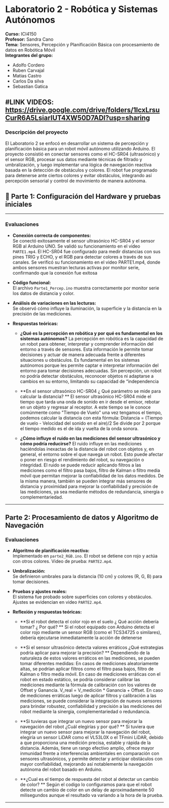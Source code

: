 # Laboratorio 2 - Robótica y Sistemas Autónomos

**Curso:** ICI4150  
**Profesor:** Sandra Cano  
**Tema:** Sensores, Percepción y Planificación Básica con procesamiento de datos en Robótica Móvil  
**Integrantes del grupo:** 
- Adolfo Cordero
- Ruben Carvajal
- Matias Castro
- Carlos Da silva
- Sebastian Gatica

#LINK VIDEOS: https://drive.google.com/drive/folders/1lcxLrsuCurR6A5LsiarIUT4XW50D7ADl?usp=sharing
---
### Descripción del proyecto
El Laboratorio 2 se enfocó en desarrollar un sistema de percepción y planificación básica para un robot móvil autónomo utilizando Arduino. El proyecto consistió en conectar sensores como el HC-SR04 (ultrasónico) y el sensor RGB, procesar sus datos mediante técnicas de filtrado y umbralización, y luego implementar una lógica de navegación reactiva basada en la detección de obstáculos y colores. El robot fue programado para detenerse ante ciertos colores y evitar obstáculos, integrando así percepción sensorial y control de movimiento de manera autónoma.
## 🔧 Parte 1: Configuración del Hardware y pruebas iniciales
---
### Evaluaciones

- **Conexión correcta de componentes:**  
  Se conectó exitosamente el sensor ultrasónico HC-SR04 y el sensor RGB al Arduino UNO. Se validó su funcionamiento en el video `PARTE1.mp4`.
  El HC-SR04 fue configurado para medir distancias con sus pines TRIG y ECHO, y el RGB para detectar colores a través de sus canales. Se verificó su funcionamiento en el video PARTE1.mp4, donde ambos sensores    muestran lecturas activas por monitor serie, confirmando que la conexión fue exitosa

- **Código funcional:**  
  El archivo `Parte1_Percep.ino` muestra correctamente por monitor serie los datos de distancia y color.

- **Análisis de variaciones en las lecturas:**  
  Se observó cómo influye la iluminación, la superficie y la distancia en la precisión de las mediciones.

- **Respuestas teóricas:**

  - **¿Qué es la percepción en robótica y por qué es fundamental en los sistemas autónomos?**
    La percepción en robótica es la capacidad de un robot para obtener, interpretar y comprender información del entorno a través de sensores. Esta información le permite tomar 
    decisiones y actuar de manera adecuada frente a diferentes situaciones u obstáculos.
    Es fundamental en los sistemas autónomos porque les permite captar e interpretar información del entorno para tomar decisiones adecuadas. Sin percepción, un robot no podría 
    detectar obstáculos, reconocer objetos ni adaptarse a cambios en su entorno, limitando su capacidad de “independencia

  - **En el sensor ultrasónico HC-SR04 ¿ Qué parámetro se mide para calcular la distancia? **
    El sensor ultrasónico HC-SR04 mide el tiempo que tarda una onda de sonido en ir desde el emisor, rebotar en un objeto y regresar al receptor.
    A este tiempo se le conoce comúnmente como "Tiempo de Vuelo"
    una vez tengamos el tiempo, podemos calcular la distancia con esta fórmula: Distancia = (Tiempo de vuelo - Velocidad del sonido en el aire)/2
    Se divide por 2 porque el tiempo medido es el de ida y vuelta de la onda sonora.

  - **¿Cómo influye el ruido en las mediciones del sensor ultrasónico y cómo podría reducirse?**
    El ruido influye en las mediciones haciéndolas inexactas de la distancia del robot con objetos y, en general, el entorno sobre el que navega un robot. Esto puede afectar o          poner en riesgo el rendimiento del robot, su navegación o integridad.
    El ruido se puede reducir aplicando filtros a las mediciones como el filtro pasa bajos, filtro de Kalman o filtro media móvil que permitan mejorar la confiabilidad de los datos     medidos. De la misma manera, también se pueden integrar más sensores de distancia y proximidad para mejorar la confiabilidad y precisión de las mediciones, ya sea mediante          métodos de redundancia, sinergía o complementariedad.



---

## Parte 2: Procesamiento de datos y Algoritmo de Navegación

### Evaluaciones

- **Algoritmo de planificación reactiva:**  
  Implementado en `parte2_RGB.ino`. El robot se detiene con rojo y actúa con otros colores. Video de prueba: `PARTE2.mp4`.

- **Umbralización:**  
  Se definieron umbrales para la distancia (10 cm) y colores (R, G, B) para tomar decisiones.

- **Pruebas y ajustes reales:**  
  El sistema fue probado sobre superficies con colores y obstáculos. Ajustes se evidencian en video `PARTE2.mp4`.

- **Reflexión y respuestas teóricas:**

  - **Si el robot detecta el color rojo en el suelo ¿ Qué acción debería tomar? ¿ Por qué?  **
    Si el robot equipado con Arduino detecta el color rojo mediante un sensor RGB (como el TCS34725 o similares), debería ejecutarse inmediatamente la acción de detenerse

  - **Si el sensor ultrasónico detecta valores erráticos ¿Qué estrategias podría aplicar para mejorar la precisión? **
    Dependiendo de la naturaleza de estos valores erráticos en las mediciones, se pueden tomar diferentes medidas:
    En casos de mediciones aleatoriamente altas, se podrían aplicar filtros como el filtro pasa bajos, filtro de Kalman o filtro media móvil.
    En caso de mediciones erráticas con el robot en estado estático, se podría considerar calibrar las mediciones mediante la fórmula de calibración con los valores de Offset y         Ganancia. V_real = V_medición * Ganancia + Offset.
    En caso de mediciones erráticas luego de aplicar filtros y calibración a las mediciones, se puede considerar la integración de nuevos sensores para brindar robustez,                confiabilidad y precisión a las mediciones del robot mediante la sinergia, complementariedad o redundancia.


  - **Si tuvieras que integrar un nuevo sensor para mejorar la navegación del robot ¿Cuál elegirías y por qué? ** 
    Si tuviera que integrar un nuevo sensor para mejorar la navegación del robot, elegiría un sensor LiDAR como el VL53L0X o el TFmini LiDAR, debido a que proporciona una medición      precisa, estable y rápida de la distancia. Además, tiene un rango efectivo amplio, ofrece mayor inmunidad frente a interferencias ambientales en comparación con sensores            ultrasónicos, y permite detectar y anticipar obstáculos con mayor confiabilidad, mejorando así notablemente la navegación autónoma del robot basado en Arduino.

  - **¿Cual es el tiempo de respuesta del robot al detectar un cambio de color? **
    Según el codigo lo configuramos para que el robot detecte un cambio de color en un delay de aproximadamente 50 milisegundos aunque el resultado va variando a la hora de la          prueba.

---


